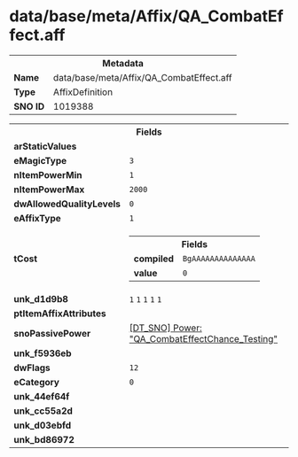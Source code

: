 <h1>data/base/meta/Affix/QA_CombatEffect.aff</h1><table><tr><th colspan="100%">Metadata</th></tr><tr><td><b>Name</b></td><td>data/base/meta/Affix/QA_CombatEffect.aff</td></tr><tr><td><b>Type</b></td><td>AffixDefinition</td></tr><tr><td><b>SNO ID</b></td><td>1019388</td></tr></table>

<table><tr><th colspan="100%">Fields</th></tr><tr><td><b>arStaticValues</b></td><td></td></tr><tr><td><b>eMagicType</b></td><td><code>3</code></td></tr><tr><td><b>nItemPowerMin</b></td><td><code>1</code></td></tr><tr><td><b>nItemPowerMax</b></td><td><code>2000</code></td></tr><tr><td><b>dwAllowedQualityLevels</b></td><td><code>0</code></td></tr><tr><td><b>eAffixType</b></td><td><code>1</code></td></tr><tr><td><b>tCost</b></td><td><table><tr><th colspan="100%">Fields</th></tr><tr><td><b>compiled</b></td><td><code>BgAAAAAAAAAAAAAA</code></td></tr><tr><td><b>value</b></td><td><code>0</code></td></tr></table>

</td></tr><tr><td><b>unk_d1d9b8</b></td><td><code>1</code>
<code>1</code>
<code>1</code>
<code>1</code>
<code>1</code>
</td></tr><tr><td><b>ptItemAffixAttributes</b></td><td></td></tr><tr><td><b>snoPassivePower</b></td><td><a href="..\Power\QA_CombatEffectChance_Testing.pow">[DT_SNO] Power: "QA_CombatEffectChance_Testing"</a></td></tr><tr><td><b>unk_f5936eb</b></td><td></td></tr><tr><td><b>dwFlags</b></td><td><code>12</code></td></tr><tr><td><b>eCategory</b></td><td><code>0</code></td></tr><tr><td><b>unk_44ef64f</b></td><td></td></tr><tr><td><b>unk_cc55a2d</b></td><td></td></tr><tr><td><b>unk_d03ebfd</b></td><td></td></tr><tr><td><b>unk_bd86972</b></td><td></td></tr></table>

